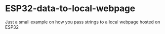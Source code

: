 # ESP32-data-to-local-webpage
Just a small example on how you pass strings to a local webpage  hosted on ESP32
